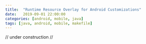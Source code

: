 ```yaml
---
title:  "Runtime Resource Overlay for Android Customizations"
date:   2019-09-01 22:00:00
categories: [android, mobile, java]
tags: [java, android, mobile, makefile]
---
```


// under construction //
